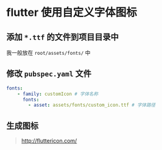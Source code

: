 # flutter 使用自定义字体图标

## 添加 `*.ttf` 的文件到项目目录中
我一般放在 `root/assets/fonts/` 中

## 修改 `pubspec.yaml` 文件
```yaml
fonts:
    - family: customIcon # 字体名称
      fonts:
        - asset: assets/fonts/custom_icon.ttf # 字体路径
```

## 生成图标
> http://fluttericon.com/